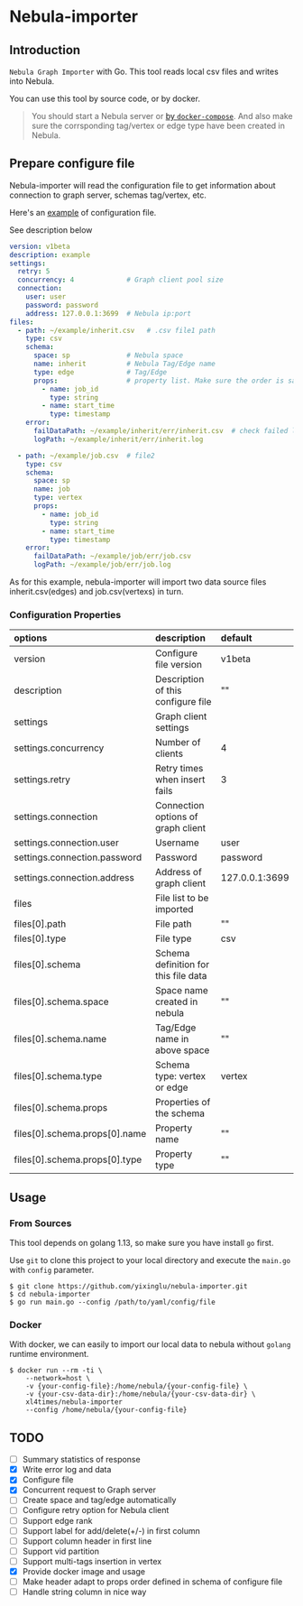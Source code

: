 # Nebula-importer

## Introduction

`Nebula Graph Importer` with Go. This tool reads local csv files and writes into Nebula.

You can use this tool by source code, or by docker.

> You should start a Nebula server or [by `docker-compose`](https://github.com/vesoft-inc/nebula-docker-compose "nebula-docker-compose").  And also make sure the corrsponding tag/vertex or edge type have been created in Nebula.

## Prepare configure file

Nebula-importer will read the configuration file to get information about connection to graph server, schemas tag/vertex, etc.

Here's an [example](example/example.yaml) of configuration file.

See description below

```yaml
version: v1beta
description: example
settings:
  retry: 5
  concurrency: 4             # Graph client pool size
  connection:
    user: user
    password: password
    address: 127.0.0.1:3699  # Nebula ip:port
files:
  - path: ~/example/inherit.csv   # .csv file1 path
    type: csv
    schema:
      space: sp              # Nebula space
      name: inherit          # Nebula Tag/Edge name
      type: edge             # Tag/Edge
      props:                 # property list. Make sure the order is same to Tag/Edge
        - name: job_id
          type: string
        - name: start_time
          type: timestamp
    error:
      failDataPath: ~/example/inherit/err/inherit.csv  # check failed lines
      logPath: ~/example/inherit/err/inherit.log

  - path: ~/example/job.csv  # file2
    type: csv
    schema:
      space: sp
      name: job
      type: vertex
      props:
        - name: job_id
          type: string
        - name: start_time
          type: timestamp
    error:
      failDataPath: ~/example/job/err/job.csv
      logPath: ~/example/job/err/job.log
```

As for this example, nebula-importer will import two data source files inherit.csv(edges) and job.csv(vertexs) in turn.

### Configuration Properties

| options                       | description                          | default        |
| :--                           | :--                                  | :--            |
| version                       | Configure file version               | v1beta         |
| description                   | Description of this configure file   | ""             |
| settings                      | Graph client settings                |                |
| settings.concurrency          | Number of clients                    | 4              |
| settings.retry                | Retry times when insert fails        | 3              |
| settings.connection           | Connection options of graph client   |                |
| settings.connection.user      | Username                             | user           |
| settings.connection.password  | Password                             | password       |
| settings.connection.address   | Address of graph client              | 127.0.0.1:3699 |
| files                         | File list to be imported             |                |
| files[0].path                 | File path                            | ""             |
| files[0].type                 | File type                            | csv            |
| files[0].schema               | Schema definition for this file data |                |
| files[0].schema.space         | Space name created in nebula         | ""             |
| files[0].schema.name          | Tag/Edge name in above space         | ""             |
| files[0].schema.type          | Schema type: vertex or edge          | vertex         |
| files[0].schema.props         | Properties of the schema             |                |
| files[0].schema.props[0].name | Property name                        | ""             |
| files[0].schema.props[0].type | Property type                        | ""             |

## Usage

### From Sources

This tool depends on golang 1.13, so make sure you have install `go` first.

Use `git` to clone this project to your local directory and execute the `main.go` with `config` parameter.

``` shell
$ git clone https://github.com/yixinglu/nebula-importer.git
$ cd nebula-importer
$ go run main.go --config /path/to/yaml/config/file
```

### Docker

With docker, we can easily to import our local data to nebula without `golang` runtime environment.

```shell
$ docker run --rm -ti \
    --network=host \
    -v {your-config-file}:/home/nebula/{your-config-file} \
    -v {your-csv-data-dir}:/home/nebula/{your-csv-data-dir} \
    xl4times/nebula-importer
    --config /home/nebula/{your-config-file}
```

## TODO

- [ ] Summary statistics of response
- [X] Write error log and data
- [X] Configure file
- [X] Concurrent request to Graph server
- [ ] Create space and tag/edge automatically
- [ ] Configure retry option for Nebula client
- [ ] Support edge rank
- [ ] Support label for add/delete(+/-) in first column
- [ ] Support column header in first line
- [ ] Support vid partition
- [ ] Support multi-tags insertion in vertex
- [X] Provide docker image and usage
- [ ] Make header adapt to props order defined in schema of configure file
- [ ] Handle string column in nice way
